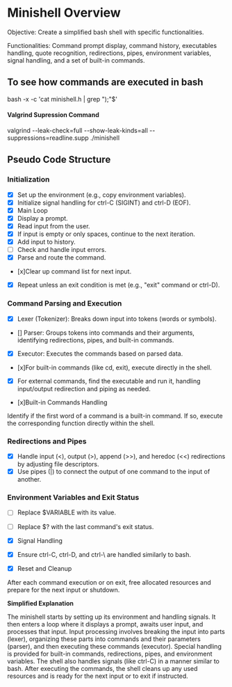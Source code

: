 # Minishell Overview

Objective: Create a simplified bash shell with specific functionalities.

Functionalities: Command prompt display, command history, executables handling, quote recognition, redirections, pipes, environment variables, signal handling, and a set of built-in commands.

## To see how commands are executed in bash
bash -x -c 'cat minishell.h | grep ");"$'

#### Valgrind Supression Command

valgrind --leak-check=full --show-leak-kinds=all --suppressions=readline.supp ./minishell


## Pseudo Code Structure
### Initialization

- [x] Set up the environment (e.g., copy environment variables).
- [x] Initialize signal handling for ctrl-C (SIGINT) and ctrl-D (EOF).
- [x] Main Loop
- [x] Display a prompt.
- [x] Read input from the user.
- [x] If input is empty or only spaces, continue to the next iteration.
- [x] Add input to history.
- [ ] Check and handle input errors.
- [x] Parse and route the command.
- [x]Clear up command list for next input.
- [x] Repeat unless an exit condition is met (e.g., "exit" command or ctrl-D).

### Command Parsing and Execution

- [x] Lexer (Tokenizer): Breaks down input into tokens (words or symbols).
- [] Parser: Groups tokens into commands and their arguments, identifying redirections, pipes, and built-in commands.
- [x] Executor: Executes the commands based on parsed data.
- [x]For built-in commands (like cd, exit), execute directly in the shell.
- [x] For external commands, find the executable and run it, handling input/output redirection and piping as needed.
- [x]Built-in Commands Handling

Identify if the first word of a command is a built-in command.
If so, execute the corresponding function directly within the shell.

### Redirections and Pipes

- [x] Handle input (<), output (>), append (>>), and heredoc (<<) redirections by adjusting file descriptors.
- [x] Use pipes (|) to connect the output of one command to the input of another.

### Environment Variables and Exit Status

- [ ] Replace $VARIABLE with its value.
- [ ] Replace $? with the last command's exit status.
- [x] Signal Handling

- [x] Ensure ctrl-C, ctrl-D, and ctrl-\ are handled similarly to bash.
- [x] Reset and Cleanup

After each command execution or on exit, free allocated resources and prepare for the next input or shutdown.

**Simplified Explanation**

The minishell starts by setting up its environment and handling signals.
It then enters a loop where it displays a prompt, awaits user input, and processes that input.
Input processing involves breaking the input into parts (lexer), organizing these parts into commands and their parameters (parser), and then executing these commands (executor).
Special handling is provided for built-in commands, redirections, pipes, and environment variables.
The shell also handles signals (like ctrl-C) in a manner similar to bash.
After executing the commands, the shell cleans up any used resources and is ready for the next input or to exit if instructed.
